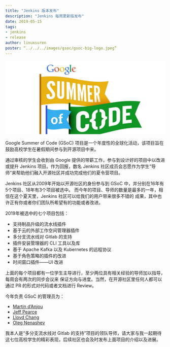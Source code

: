 ```yaml
---
title: "Jenkins 版本发布"
description: "Jenkins 每周更新版发布"
date: 2019-05-15
tags:
- jenkins
- release
author: linuxsuren
poster: “../../../images/gsoc/gsoc-big-logo.jpeg”
---
```


![GSoC](../../../images/gsoc/gsoc-big-logo.jpeg)

Google Summer of Code (GSoC) 项目是一个年度性的全球化活动，该项目旨在鼓励高校学生在暑假期间参与到开源项目中来。

通过审核的学生会收到由 Google 提供的带薪工作，参与到设计好的项目中以改进或提升 Jenkins 项目。作为回报，数名 Jenkins 社区成员会志愿作为学生“导师”来帮助他们融入开源社区并成功完成他们的夏令营项目。

Jenkins 社区从2009年开始以开源社区的身份参与到 GSoC 中，并分别在16年有5个项目、18年有3个项目被选中。
而今年的项目、导师的数量是最多的一年，相信在这个夏天里，Jenkins 社区可以给我们的用户带来很多不错的
成果，其中也许正有你或者你们团队所希望有的功能或者改进。

2019年被选中的七个项目包括：

* 支持制品升级的流水线插件
* 基于云的外部工作空间管理器插件
* 多分支流水线对 Gitlab 的支持
* 插件安装管理器的 CLI 工具以及库
* 基于 Apache Kafka 以及 Kubernetes 的远程协议
* 基于角色策略的插件的改进
* 时间窗口插件——UI 改进

上面的每个项目都有一位学生主导进行，至少两位具有相关经验的导师加以指导，每周会有两次的同步会议来
保证方向与进度。当然，在开源社区里任何人都可以通过 PR 的形式对代码或者文档进行 Review。

今年负责 GSoC 的管理员为：

* [Martin d’Anjou](https://github.com/martinda)
* [Jeff Pearce](https://github.com/jeffpearce)
* [Lloyd Chang](https://github.com/lloydchang)
* [Oleg Nenashev](https://github.com/oleg-nenashev/)

我本人是“多分支流水线对 Gitlab 的支持”项目的领队导师，请大家与我一起期待这七位高校学生的精彩表现，后续社区也会及时发布上面项目的介绍以及进展。
